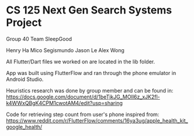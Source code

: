 # CS 125 Next Gen Search Systems Project
Group 40
Team SleepGood

Henry Ha
Mico Segismundo
Jason Le
Alex Wong

All Flutter/Dart files we worked on are located in the lib folder.

App was built using FlutterFlow and ran through the phone emulator in Android Studio.

Heuristics research was done by group member and can be found in:
https://docs.google.com/document/d/1beTjkJG_MOIl6z_xJK2fl-k4WWxQBgK4CPM1cwotAM4/edit?usp=sharing

Code for retrieving step count from user's phone inspired from:
https://www.reddit.com/r/FlutterFlow/comments/16ya3ug/apple_health_kit_google_health/
